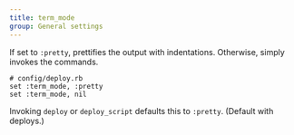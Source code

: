 ```yaml
---
title: term_mode
group: General settings
---
```


If set to `:pretty`, prettifies the output with indentations. Otherwise, simply
invokes the commands.

    # config/deploy.rb
    set :term_mode, :pretty
    set :term_mode, nil

Invoking `deploy` or `deploy_script` defaults this to `:pretty`.
(Default with deploys.)
